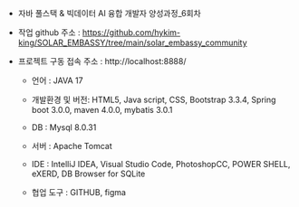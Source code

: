 - 자바 풀스택 & 빅데이터 AI 융합 개발자 양성과정_6회차
 - 작업 github 주소 : https://github.com/hykim-king/SOLAR_EMBASSY/tree/main/solar_embassy_community
 - 프로젝트 구동 접속 주소 : http://localhost:8888/
   
   * 언어 : JAVA 17
     
   * 개발환경 및 버전: HTML5, Java script, CSS, Bootstrap 3.3.4, Spring boot 3.0.0, maven 4.0.0, mybatis 3.0.1
     
   * DB : Mysql 8.0.31
     
   * 서버 : Apache Tomcat
     
   * IDE : IntelliJ IDEA, Visual Studio Code, PhotoshopCC, POWER SHELL, eXERD, DB Browser for SQLite
     
   * 협업 도구 : GITHUB, figma
